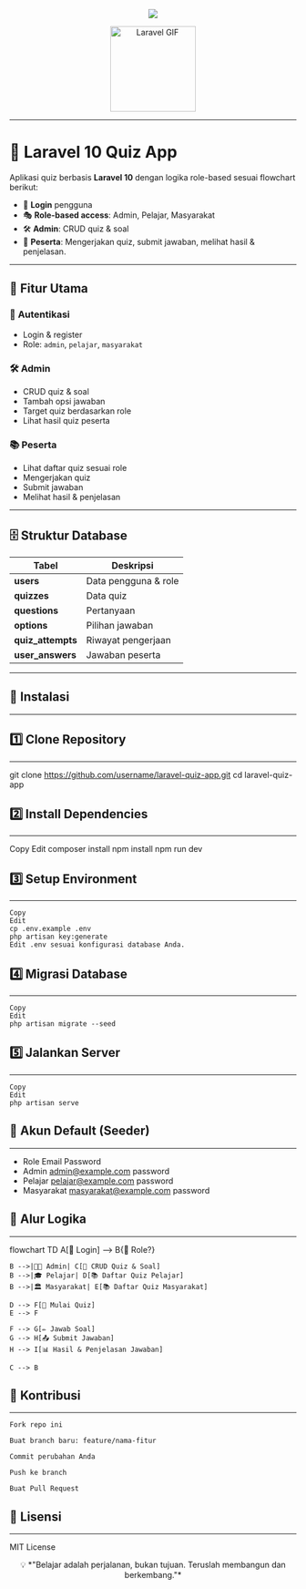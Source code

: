 <p align="center">
  <img src="https://readme-typing-svg.herokuapp.com?font=Orbitron&size=35&color=FF2D20&center=true&vCenter=true&width=800&lines=Laravel+10+Quiz+App;Role-Based+Quiz+System;Admin+%7C+Pelajar+%7C+Masyarakat;Built+with+Love+and+Laravel" />
</p>

<!-- Laravel Logo GIF -->
<p align="center">
  <img src="https://media4.giphy.com/media/ES4Vcv8zWfIt2/giphy.gif" width="150px" alt="Laravel GIF" />
</p>

---

# 🎯 Laravel 10 Quiz App

Aplikasi quiz berbasis **Laravel 10** dengan logika role-based sesuai flowchart berikut:
- 🔐 **Login** pengguna
- 🎭 **Role-based access**: Admin, Pelajar, Masyarakat
- 🛠 **Admin**: CRUD quiz & soal
- 📝 **Peserta**: Mengerjakan quiz, submit jawaban, melihat hasil & penjelasan.

---

## 🚀 **Fitur Utama**

### 👤 **Autentikasi**
- Login & register
- Role: `admin`, `pelajar`, `masyarakat`

### 🛠 **Admin**
- CRUD quiz & soal
- Tambah opsi jawaban
- Target quiz berdasarkan role
- Lihat hasil quiz peserta

### 📚 **Peserta**
- Lihat daftar quiz sesuai role
- Mengerjakan quiz
- Submit jawaban
- Melihat hasil & penjelasan

---

## 🗄 **Struktur Database**
| Tabel | Deskripsi |
|-------|-----------|
| **users** | Data pengguna & role |
| **quizzes** | Data quiz |
| **questions** | Pertanyaan |
| **options** | Pilihan jawaban |
| **quiz_attempts** | Riwayat pengerjaan |
| **user_answers** | Jawaban peserta |

---

## 📂 **Instalasi**

---

## 1️⃣ **Clone Repository**

---

git clone https://github.com/username/laravel-quiz-app.git
cd laravel-quiz-app

## 2️⃣ Install Dependencies

---

Copy
Edit
composer install
npm install
npm run dev

## 3️⃣ Setup Environment

---
```
Copy
Edit
cp .env.example .env
php artisan key:generate
Edit .env sesuai konfigurasi database Anda. 
```

## 4️⃣ Migrasi Database

---
```
Copy
Edit
php artisan migrate --seed
```

## 5️⃣ Jalankan Server

---
```
Copy
Edit
php artisan serve
```

## 🔑 Akun Default (Seeder)

---

- Role	Email	Password
- Admin	admin@example.com	password
- Pelajar	pelajar@example.com	password
- Masyarakat	masyarakat@example.com	password

## 📌 Alur Logika

---

flowchart TD
    A[🔑 Login] --> B{👥 Role?}
    
    B -->|👨‍💼 Admin| C[📝 CRUD Quiz & Soal]
    B -->|🎓 Pelajar| D[📚 Daftar Quiz Pelajar]
    B -->|🏛 Masyarakat| E[📚 Daftar Quiz Masyarakat]
    
    D --> F[🚀 Mulai Quiz]
    E --> F
    
    F --> G[✏️ Jawab Soal]
    G --> H[📤 Submit Jawaban]
    H --> I[📊 Hasil & Penjelasan Jawaban]
    
    C --> B


## 🤝 Kontribusi

---
```
Fork repo ini

Buat branch baru: feature/nama-fitur

Commit perubahan Anda

Push ke branch

Buat Pull Request
```


## 📄 Lisensi

---

MIT License

 
<p align="center"> 💡 *"Belajar adalah perjalanan, bukan tujuan. Teruslah membangun dan berkembang."* </p>
